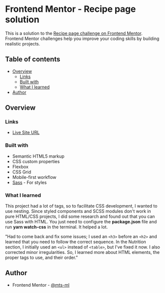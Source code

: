 # Frontend Mentor - Recipe page solution

This is a solution to the [Recipe page challenge on Frontend Mentor](https://www.frontendmentor.io/challenges/recipe-page-KiTsR8QQKm). Frontend Mentor challenges help you improve your coding skills by building realistic projects. 

## Table of contents

- [Overview](#overview)
  - [Links](#links)
  - [Built with](#built-with)
  - [What I learned](#what-i-learned)
- [Author](#author)


## Overview

### Links

- [Live Site URL](https://mts-ml.github.io/development/recipe-page-main/index.html)


### Built with

- Semantic HTML5 markup
- CSS custom properties
- Flexbox
- CSS Grid
- Mobile-first workflow
- [Sass](https://sass-lang.com/) - For styles


### What I learned

This project had a lot of tags, so to facilitate CSS development, I wanted to use nesting. Since styled components and SCSS modules don't work in pure HTML/CSS projects, I did some research and found out that you can use Sass with HTML. You just need to configure the **package.json** file and run **yarn watch-css** in the terminal.
It helped a lot.

"Had to come back and fix some issues; I used an ```<h3>``` before an ```<h2>``` and learned that you need to follow the correct sequence.
In the Nutrition section, I initially used an ```<ul>``` instead of ```<table>```, but I've fixed it now.
I also corrected minor irregularities.
So, I learned more about HTML elements, the proper tags to use, and their order."

## Author

- Frontend Mentor - [@mts-ml](https://www.frontendmentor.io/profile/mts-ml)

